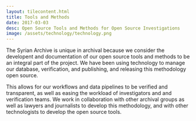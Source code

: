 ```yaml
---
layout: tilecontent.html
title: Tools and Methods
date: 2017-03-03
desc: Open Source Tools and Methods for Open Source Investigations
image: /assets/technology/technology.png
---
```


The Syrian Archive is unique in archival because we consider the developent and documentation of our open source tools and methods to be an integral part of the project. We have been using technology to manage our database, verification, and publishing, and releasing this methodology open source.


This allows for our workflows and data pipelines to be verified and transparent, as well as easing the workload of investigators and and verification teams.
We work in collaboration with other archival groups as well as lawyers and journalists to develop this methodology, and with other technologists to develop the open source tools.
